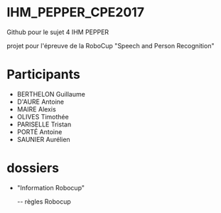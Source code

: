 # IHM_PEPPER_CPE2017

Github pour le sujet 4 IHM PEPPER

projet pour l'épreuve de la RoboCup "Speech and Person Recognition"
  
# Participants
-  BERTHELON Guillaume
-  D'AURE Antoine
-  MAIRE Alexis
-  OLIVES Timothée
-  PARISELLE Tristan
-  PORTÉ Antoine
-  SAUNIER Aurélien
  
# dossiers
- "Information Robocup"
   
  -- règles Robocup
